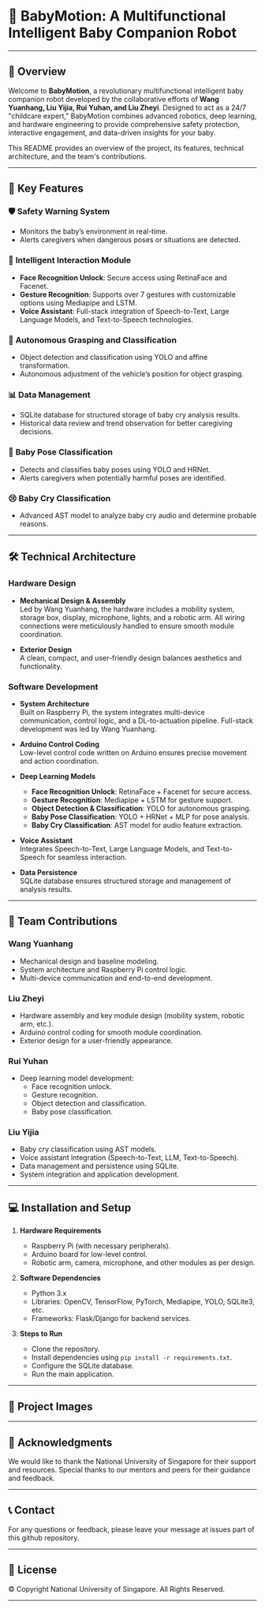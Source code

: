 # 🤖 BabyMotion: A Multifunctional Intelligent Baby Companion Robot

---

## 🌟 **Overview**

Welcome to **BabyMotion**, a revolutionary multifunctional intelligent baby companion robot developed by the collaborative efforts of **Wang Yuanhang, Liu Yijia, Rui Yuhan, and Liu Zheyi**. Designed to act as a 24/7 "childcare expert," BabyMotion combines advanced robotics, deep learning, and hardware engineering to provide comprehensive safety protection, interactive engagement, and data-driven insights for your baby.

This README provides an overview of the project, its features, technical architecture, and the team's contributions.

---

## 🔑 **Key Features**

### 🛡️ **Safety Warning System**
- Monitors the baby’s environment in real-time.
- Alerts caregivers when dangerous poses or situations are detected.

### 💬 **Intelligent Interaction Module**
- **Face Recognition Unlock**: Secure access using RetinaFace and Facenet.
- **Gesture Recognition**: Supports over 7 gestures with customizable options using Mediapipe and LSTM.
- **Voice Assistant**: Full-stack integration of Speech-to-Text, Large Language Models, and Text-to-Speech technologies.

### 🤲 **Autonomous Grasping and Classification**
- Object detection and classification using YOLO and affine transformation.
- Autonomous adjustment of the vehicle’s position for object grasping.

### 📊 **Data Management**
- SQLite database for structured storage of baby cry analysis results.
- Historical data review and trend observation for better caregiving decisions.

### 🧍 **Baby Pose Classification**
- Detects and classifies baby poses using YOLO and HRNet.
- Alerts caregivers when potentially harmful poses are identified.

### 😢 **Baby Cry Classification**
- Advanced AST model to analyze baby cry audio and determine probable reasons.

---

## 🛠️ **Technical Architecture**

### **Hardware Design**
- **Mechanical Design & Assembly**  
  Led by Wang Yuanhang, the hardware includes a mobility system, storage box, display, microphone, lights, and a robotic arm. All wiring connections were meticulously handled to ensure smooth module coordination.
  
- **Exterior Design**  
  A clean, compact, and user-friendly design balances aesthetics and functionality.

### **Software Development**
- **System Architecture**  
  Built on Raspberry Pi, the system integrates multi-device communication, control logic, and a DL-to-actuation pipeline. Full-stack development was led by Wang Yuanhang.

- **Arduino Control Coding**  
  Low-level control code written on Arduino ensures precise movement and action coordination.

- **Deep Learning Models**  
  - **Face Recognition Unlock**: RetinaFace + Facenet for secure access.  
  - **Gesture Recognition**: Mediapipe + LSTM for gesture support.  
  - **Object Detection & Classification**: YOLO for autonomous grasping.  
  - **Baby Pose Classification**: YOLO + HRNet + MLP for pose analysis.  
  - **Baby Cry Classification**: AST model for audio feature extraction.  

- **Voice Assistant**  
  Integrates Speech-to-Text, Large Language Models, and Text-to-Speech for seamless interaction.

- **Data Persistence**  
  SQLite database ensures structured storage and management of analysis results.

---

## 👥 **Team Contributions**

### **Wang Yuanhang**
- Mechanical design and baseline modeling.  
- System architecture and Raspberry Pi control logic.  
- Multi-device communication and end-to-end development.

### **Liu Zheyi**
- Hardware assembly and key module design (mobility system, robotic arm, etc.).  
- Arduino control coding for smooth module coordination.  
- Exterior design for a user-friendly appearance.

### **Rui Yuhan**
- Deep learning model development:
  - Face recognition unlock.  
  - Gesture recognition.  
  - Object detection and classification.  
  - Baby pose classification.

### **Liu Yijia**
- Baby cry classification using AST models.  
- Voice assistant integration (Speech-to-Text, LLM, Text-to-Speech).  
- Data management and persistence using SQLite.  
- System integration and application development.

---

## 💻 **Installation and Setup**

1. **Hardware Requirements**  
   - Raspberry Pi (with necessary peripherals).  
   - Arduino board for low-level control.  
   - Robotic arm, camera, microphone, and other modules as per design.

2. **Software Dependencies**  
   - Python 3.x  
   - Libraries: OpenCV, TensorFlow, PyTorch, Mediapipe, YOLO, SQLite3, etc.  
   - Frameworks: Flask/Django for backend services.

3. **Steps to Run**  
   - Clone the repository.  
   - Install dependencies using `pip install -r requirements.txt`.  
   - Configure the SQLite database.  
   - Run the main application.

---

## 📸 **Project Images**



---

## 🙏 **Acknowledgments**

We would like to thank the National University of Singapore for their support and resources. Special thanks to our mentors and peers for their guidance and feedback.

---

## 📞 **Contact**

For any questions or feedback, please leave your message at issues part of this github repository.

---

## 📜 **License**

© Copyright National University of Singapore. All Rights Reserved.

---
